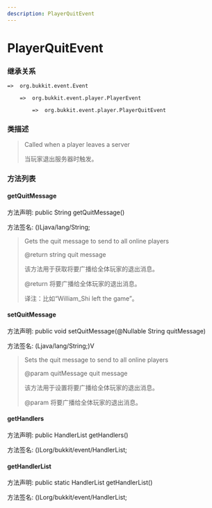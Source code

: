 ```yaml
---
description: PlayerQuitEvent
---
```


# PlayerQuitEvent

### 继承关系

    =>  org.bukkit.event.Event

        =>  org.bukkit.event.player.PlayerEvent

            =>  org.bukkit.event.player.PlayerQuitEvent

### 类描述

> Called when a player leaves a server
>
> 当玩家退出服务器时触发。

### 方法列表

#### getQuitMessage

方法声明: public String getQuitMessage()

方法签名: ()Ljava/lang/String;

> Gets the quit message to send to all online players
>
> @return string quit message
>
> 该方法用于获取将要广播给全体玩家的退出消息。
>
> @return 将要广播给全体玩家的退出消息。
>
> 译注：比如“William_Shi left the game”。

#### setQuitMessage

方法声明: public void setQuitMessage(@Nullable String quitMessage)

方法签名: (Ljava/lang/String;)V

> Sets the quit message to send to all online players
>
> @param quitMessage quit message
>
> 该方法用于设置将要广播给全体玩家的退出消息。
>
> @param 将要广播给全体玩家的退出消息。

#### getHandlers

方法声明: public HandlerList getHandlers()

方法签名: ()Lorg/bukkit/event/HandlerList;

#### getHandlerList

方法声明: public static HandlerList getHandlerList()

方法签名: ()Lorg/bukkit/event/HandlerList;